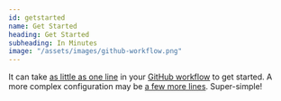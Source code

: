 ```yaml
---
id: getstarted
name: Get Started
heading: Get Started
subheading: In Minutes
image: "/assets/images/github-workflow.png"
---
```


It can take [as little as one line](https://github.com/buildpack-ci/nodejs-example/blob/master/.github/workflows/ci.yml#L10) in your [GitHub workflow](https://help.github.com/en/actions/configuring-and-managing-workflows/configuring-a-workflow) to get started.  A more complex configuration may be [a few more lines](https://github.com/buildpack-ci/django-app-multi-buildpack/blob/master/.github/workflows/ci.yml#L24-L28).  Super-simple!
